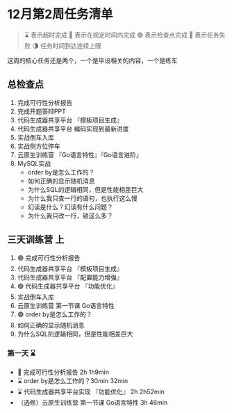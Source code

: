 # 12月第2周任务清单
> ⌛️ 表示超时完成
> 🍻 表示在规定时间内完成
> 🟢 表示检查点完成
> 🔴 表示任务失败
> 🌗 任务时间到达连续上限

这周的核心任务还是两个，一个是毕设相关的内容，一个是练车
## 总检查点
1. 完成可行性分析报告
2. 完成开题答辩PPT
3. 代码生成器共享平台 『模板项目生成』
4. 代码生成器共享平台 编码实现到最新进度
5. 实战倒车入库
6. 实战侧方位停车
7. 云原生训练营 『Go语言特性』『Go语言进阶』
8. MySQL实战
    - order by是怎么工作的？
    - 如何正确的显示随机消息
    - 为什么SQL的逻辑相同，但是性能相差巨大
    - 为什么我只查一行的语句，也执行这么慢
    - 幻读是什么？幻读有什么问题？
    - 为什么我只改一行，锁这么多？
## 三天训练营 上
1. 🟢 完成可行性分析报告
2. 代码生成器共享平台 『模板项目生成』
3. 代码生成器共享平台 『配置能力增强』
4. 🟢 代码生成器共享平台 『功能优化』
5. 实战倒车入库
6. 云原生训练营 第一节课 Go语言特性
7.  🟢 order by是怎么工作的？
8. 如何正确的显示随机消息
9. 为什么SQL的逻辑相同，但是性能相差巨大
### 第一天 ⌛️
- 🍻  完成可行性分析报告 2h 1h9min
-  ⌛️ order by是怎么工作的？30min 32min
- ⌛️ 代码生成器共享平台实现 『功能优化』 2h 2h52min
- （选修）云原生训练营 第一节课 Go语言特性 3h 46min


